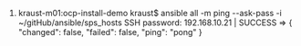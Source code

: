 

1) kraust-m01:ocp-install-demo kraust$ ansible all -m ping --ask-pass -i ~/gitHub/ansible/sps_hosts
SSH password:
192.168.10.21 | SUCCESS => {
    "changed": false,
    "failed": false,
    "ping": "pong"
}
